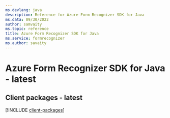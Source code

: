 ```yaml
---
ms.devlang: java
description: Reference for Azure Form Recognizer SDK for Java
ms.data: 09/30/2022
author: samvaity
ms.topic: reference
title: Azure Form Recognizer SDK for Java
ms.service: formrecognizer
ms.author: savaity
---
```

# Azure Form Recognizer SDK for Java - latest

## Client packages - latest
[!INCLUDE [client-packages](form-recognizer-client-index.md)]